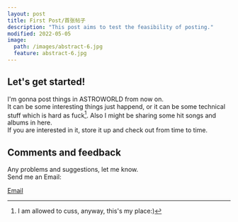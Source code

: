 ```yaml
---
layout: post
title: First Post/首张帖子
description: "This post aims to test the feasibility of posting."
modified: 2022-05-05
image:
  path: /images/abstract-6.jpg
  feature: abstract-6.jpg
---
```


## Let's get started!  

I'm gonna post things in ASTROWORLD from now on.  
It can be some interesting things just happend, or it can be some technical stuff which is hard as fuck[^1]. Also I might be sharing some hit songs and albums in here.  
If you are interested in it, store it up and check out from time to time.  

## Comments and feedback
Any problems and suggestions, let me know.  
Send me an Email:  
<div markdown="0"><a href="mailto:{{luca.meng@outlook.com}}"><i class="fa fa-fw fa-envelope"></i> Email</a></div>




[^1]: I am allowed to cuss, anyway, this's my place:) 
